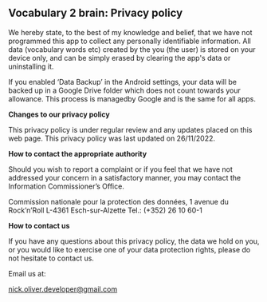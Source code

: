 ## Vocabulary 2 brain: Privacy policy

We hereby state, to the best of my knowledge and belief, that we have not programmed this app to collect any personally identifiable information. All data (vocabulary words etc) created by the you (the user) is stored on your device only, and can be simply erased by clearing the app's data or uninstalling it.

If you enabled ‘Data Backup’ in the Android settings, your data will be backed up in a Google Drive folder which does not count towards your allowance. This process is managedby Google and is the same for all apps.

**Changes to our privacy policy**

This privacy policy is under regular review and any updates placed on this web page. This privacy policy was last updated on 26/11/2022.

**How to contact the appropriate authority**

Should you wish to report a complaint or if you feel that we have not addressed your concern in a satisfactory manner, you may contact the Information Commissioner’s Office.

Commission nationale pour la protection des données,
1 avenue du Rock’n’Roll
L-4361 Esch-sur-Alzette
Tel.: (+352) 26 10 60-1

**How to contact us**

If you have any questions about this privacy policy, the data we hold on you, or you would like to exercise one of your data protection rights, please do not hesitate to contact us.

Email us at:

nick.oliver.developer@gmail.com